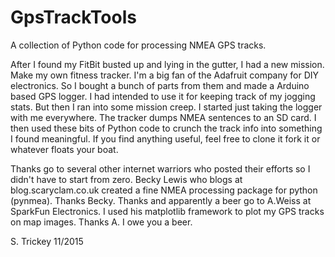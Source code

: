 # GpsTrackTools
A collection of Python code for processing NMEA GPS tracks.

After I found my FitBit busted up and lying in the gutter, I had a new mission.
Make my own fitness tracker. I'm a big fan of the Adafruit company for DIY
electronics. So I bought a bunch of parts from them and made a Arduino based GPS
logger. I had intended to use it for keeping track of my jogging stats. But then
I ran into some mission creep. I started just taking the logger with me
everywhere. The tracker dumps NMEA sentences to an SD card. I then used these
bits of Python code to crunch the track info into something I found meaningful.
If  you find anything useful, feel free to clone it fork it or whatever floats
your boat.

Thanks go to several other internet warriors who posted their efforts so I
didn't have to start from zero. Becky Lewis who blogs at blog.scaryclam.co.uk
created a fine NMEA processing package for python (pynmea). Thanks Becky. Thanks
and apparently a beer go to A.Weiss at SparkFun Electronics. I used his
matplotlib framework to plot my GPS tracks on map images. Thanks A. I owe you a
beer.

S. Trickey 11/2015
